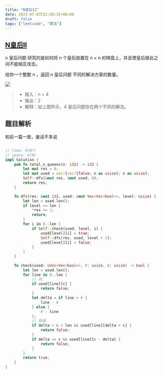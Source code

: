 ```yaml
---
title: "N皇后II"
date: 2023-07-03T22:58:35+08:00
draft: false
tags: ["leetcode", "算法"]
---
```


## [N皇后II](https://leetcode.cn/problems/n-queens-ii/)

n 皇后问题 研究的是如何将 n 个皇后放置在 n × n 的棋盘上，并且使皇后彼此之间不能相互攻击。

给你一个整数 n ，返回 n 皇后问题 不同的解决方案的数量。

![](https://assets.leetcode.com/uploads/2020/11/13/queens.jpg)

>- 输入：n = 4
>- 输出：2
>- 解释：如上图所示，4 皇后问题存在两个不同的解法。

## 题目解析

和前一篇一致，废话不多说

```rust

// time: O(N!)
// space: O(N)
impl Solution {
    pub fn total_n_queens(n: i32) -> i32 {
        let mut res = 0;
        let mut used = vec![vec![false; n as usize]; n as usize];
        Self::dfs(&mut res, &mut used, 0);
        return res;
    }

    fn dfs(res: &mut i32, used: &mut Vec<Vec<bool>>, level: usize) {
        let len = used.len();
        if level == len {
            *res += 1;
            return;
        }
        for i in 0..len {
            if Self::check(used, level, i) {
                used[level][i] = true;
                Self::dfs(res, used, level + 1);
                used[level][i] = false;
            }
        }
    }
    
    fn check(used: &Vec<Vec<bool>>, r: usize, c: usize) -> bool {
        let len = used.len();
        for line in 0..len {
            // 列
            if used[line][c] {
                return false;
            }
            let delta = if line > r {
                line - r
            } else {
                r - line
            };
            // 斜线
            if delta + c < len && used[line][delta + c] {
                return false;
            } 
            if delta <= c && used[line][c - delta] {
                return false;
            }
        }
        return true;
    }
}
```

